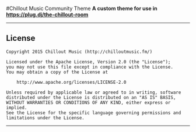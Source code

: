 #Chillout Music Community Theme
**A custom theme for use in https://plug.dj/the-chillout-room**

-------------
License
---
    Copyright 2015 Chillout Music (http://chilloutmusic.fm/)

    Licensed under the Apache License, Version 2.0 (the "License");
    you may not use this file except in compliance with the License.
    You may obtain a copy of the License at

        http://www.apache.org/licenses/LICENSE-2.0

    Unless required by applicable law or agreed to in writing, software
    distributed under the License is distributed on an "AS IS" BASIS,
    WITHOUT WARRANTIES OR CONDITIONS OF ANY KIND, either express or implied.
    See the License for the specific language governing permissions and
    limitations under the License.
-------------